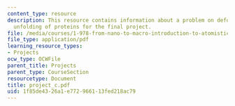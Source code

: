 ```yaml
---
content_type: resource
description: This resource contains information about a problem on deformation and
  unfolding of proteins for the final project.
file: /media/courses/1-978-from-nano-to-macro-introduction-to-atomistic-modeling-techniques-january-iap-2007/1f85de4326a1e772966113fed218ac79_project_c.pdf
file_type: application/pdf
learning_resource_types:
- Projects
ocw_type: OCWFile
parent_title: Projects
parent_type: CourseSection
resourcetype: Document
title: project_c.pdf
uid: 1f85de43-26a1-e772-9661-13fed218ac79
---
```

